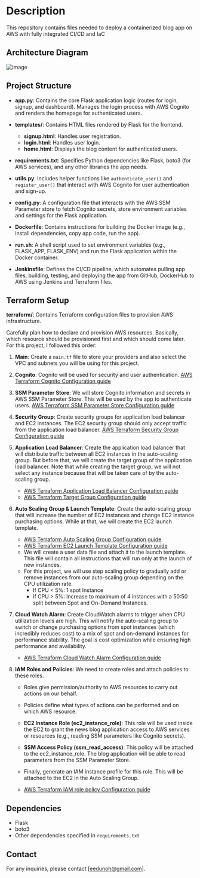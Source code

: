 # Description
This repository contains files needed to deploy a containerized blog app on AWS with fully integrated CI/CD and IaC

## Architecture Diagram
![image](https://github.com/user-attachments/assets/de6f72f3-3493-45bd-aa73-cc5e0dcdb5ab)


## Project Structure

- **app.py**: Contains the core Flask application logic (routes for login, signup, and dashboard). Manages the login process with AWS Cognito and renders the homepage for authenticated users.
  
- **templates/**: Contains HTML files rendered by Flask for the frontend.
  - **signup.html**: Handles user registration.
  - **login.html**: Handles user login.
  - **home.html**: Displays the blog content for authenticated users.
    
- **requirements.txt**: Specifies Python dependencies like Flask, boto3 (for AWS services), and any other libraries the app needs.
  
- **utils.py**: Includes helper functions like `authenticate_user()` and `register_user()` that interact with AWS Cognito for user authentication and sign-up.
  
- **config.py**: A configuration file that interacts with the AWS SSM Parameter store to fetch Cognito secrets, store environment variables and settings for the Flask application.
  
- **Dockerfile**: Contains instructions for building the Docker image (e.g., install dependencies, copy app code, run the app).
  
- **run.sh**: A shell script used to set environment variables (e.g., FLASK_APP, FLASK_ENV) and run the Flask application within the Docker container.
  
- **Jenkinsfile**: Defines the CI/CD pipeline, which automates pulling app files, building, testing, and deploying the app from GitHub, DockerHub to AWS using Jenkins and Terraform files.
  

## Terraform Setup

**terraform/**: Contains Terraform configuration files to provision AWS infrastructure.

Carefully plan how to declare and provision AWS resources. Basically, which resource should be provisioned first and which should come later. For this project, I followed this order:

1. **Main**: Create a `main.tf` file to store your providers and also select the VPC and subnets you will be using for this project.

2. **Cognito**: Cognito will be used for security and user authentication. [AWS Terraform Cognito Configuration guide](https://registry.terraform.io/providers/hashicorp/aws/latest/docs/resources/cognito_user_pool)

3. **SSM Parameter Store**: We will store Cognito information and secrets in AWS SSM Parameter Store. This will be used by the app to authenticate users. [AWS Terraform SSM Parameter Store Configuration guide](https://registry.terraform.io/providers/hashicorp/aws/latest/docs/resources/ssm_parameter)

4. **Security Group**: Create security groups for application load balancer and EC2 instances. The EC2 security group should only accept traffic from the application load balancer. [AWS Terraform Security Group Configuration guide](https://registry.terraform.io/providers/hashicorp/aws/latest/docs/resources/security_group)

5. **Application Load Balancer**: Create the application load balancer that will distribute traffic between all EC2 instances in the auto-scaling group. But before that, we will create the target group of the application load balancer. Note that while creating the target group, we will not select any instance because that will be taken care of by the auto-scaling group.
   - [AWS Terraform Application Load Balancer Configuration guide](https://registry.terraform.io/providers/hashicorp/aws/latest/docs/resources/lb)
   - [AWS Terraform Target Group Configuration guide](https://registry.terraform.io/providers/hashicorp/aws/latest/docs/resources/lb_target_group)

6. **Auto Scaling Group & Launch Template**: Create the auto-scaling group that will increase the number of EC2 instances and change EC2 instance purchasing options. While at that, we will create the EC2 launch template.
   - [AWS Terraform Auto Scaling Group Configuration guide](https://registry.terraform.io/providers/hashicorp/aws/latest/docs/resources/autoscaling_group)
   - [AWS Terraform EC2 Launch Template Configuration guide](https://registry.terraform.io/providers/hashicorp/aws/latest/docs/resources/launch_template)
   - We will create a user data file and attach it to the launch template. This file will contain all instructions that will run only at the launch of new instances.
   - For this project, we will use step scaling policy to gradually add or remove instances from our auto-scaling group depending on the CPU utilization rate.
     - If CPU < 5%: 1 spot Instance
     - If CPU > 5%: Increase to maximum of 4 instances with a 50:50 split between Spot and On-Demand Instances.

7. **Cloud Watch Alarm**: Create CloudWatch alarms to trigger when CPU utilization levels are high. This will notify the auto-scaling group to switch or change purchasing options from spot instances (which incredibly reduces cost) to a mix of spot and on-demand instances for performance stability. The goal is cost optimization while ensuring high performance and availability.
   - [AWS Terraform Cloud Watch Alarm Configuration guide](https://registry.terraform.io/providers/hashicorp/aws/latest/docs/resources/cloudwatch_metric_alarm)

8. **IAM Roles and Policies**: We need to create roles and attach policies to these roles.
   - Roles give permission/authority to AWS resources to carry out actions on our behalf.

   - Policies define what types of actions can be performed and on which AWS resource.

   - **EC2 Instance Role (ec2_instance_role)**: This role will be used inside the EC2 to grant the news blog application access to AWS services or resources (e.g., reading SSM parameters like Cognito secrets).

   - **SSM Access Policy (ssm_read_access)**: This policy will be attached to the ec2_instance_role. The blog application will be able to read parameters from the SSM Parameter Store.

   - Finally, generate an IAM instance profile for this role. This will be attached to the EC2 in the Auto Scaling Group.

   - [AWS Terraform IAM role policy Configuration guide](https://registry.terraform.io/providers/hashicorp/aws/latest/docs/resources/iam_role_policy)

## Dependencies

- Flask
- boto3
- Other dependencies specified in `requirements.txt`

## Contact

For any inquiries, please contact [eedunoh@gmail.com].

